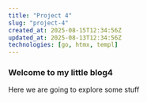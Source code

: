 ```yaml
---
title: "Project 4"
slug: "project-4"
created_at: 2025-08-15T12:34:56Z
updated_at: 2025-08-13T12:34:56Z
technologies: [go, htmx, templ]
---
```

### Welcome to my little blog4

Here we are going to explore some stuff
